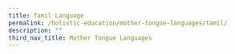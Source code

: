 ```yaml
---
title: Tamil Language
permalink: /holistic-education/mother-tongue-languages/tamil/
description: ""
third_nav_title: Mother Tongue Languages
---
```

